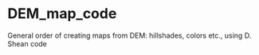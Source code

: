 # DEM_map_code
General order of creating maps from DEM: hillshades, colors etc., using D. Shean code
